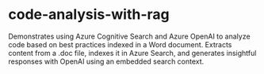 # code-analysis-with-rag
Demonstrates using Azure Cognitive Search and Azure OpenAI to analyze code based on best practices indexed in a Word document. Extracts content from a .doc file, indexes it in Azure Search, and generates insightful responses with OpenAI using an embedded search context.
